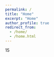 ```yaml
---
permalink: /
title: "Home"
excerpt: "Home"
author_profile: true
redirect_from: 
  - /home/
  - /home.html
---
```


15

